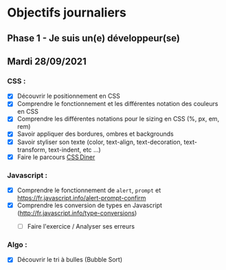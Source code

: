 # Objectifs journaliers

## Phase 1 - Je suis un(e) développeur(se)

## Mardi 28/09/2021

### CSS : 

  * [x] Découvrir le positionnement en CSS
  * [x] Comprendre le fonctionnement et les différentes notation des couleurs en CSS
  * [x] Comprendre les différentes notations pour le sizing en CSS (%, px, em, rem)
  * [x] Savoir appliquer des bordures, ombres et backgrounds
  * [x] Savoir styliser son texte (color, text-align, text-decoration, text-transform, text-indent, etc …)
  * [x] Faire le parcours [CSS Diner](https://flukeout.github.io/)

### Javascript : 

 * [x] Comprendre  le fonctionnement de `alert`, `prompt` et https://fr.javascript.info/alert-prompt-confirm
  * [x] Comprendre les conversion de types en Javascript (http://fr.javascript.info/type-conversions)
    * [ ] Faire l'exercice / Analyser ses erreurs


### Algo : 

  * [x] Découvrir le tri à bulles (Bubble Sort)




